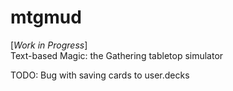 # mtgmud
[*Work in Progress*]  
Text-based Magic: the Gathering tabletop simulator

TODO: Bug with saving cards to user.decks
